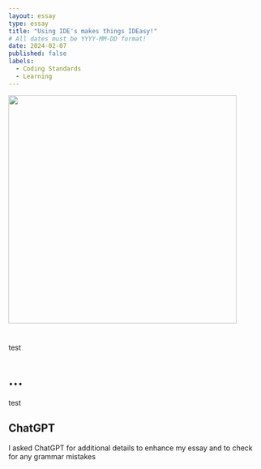 ```yaml
---
layout: essay
type: essay
title: "Using IDE's makes things IDEasy!"
# All dates must be YYYY-MM-DD format!
date: 2024-02-07
published: false
labels:
  - Coding Standards
  - Learning
---
```


<p>
<img width="450px" class="image-fluid" src="https://coderanch.com/t/456377/a/401/javascript-java.jpg">
</p>


<h1>

</h1>
  <p>
    test
  </p>

<h1>
...
</h1>
  <p>
    test
  </p>

<h2>
ChatGPT
</h2>
I asked ChatGPT for additional details to enhance my essay and to check for any grammar mistakes
